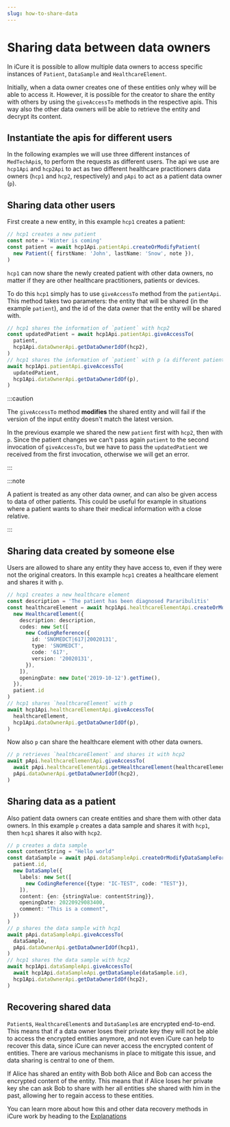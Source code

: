 ```yaml
---
slug: how-to-share-data
---
```


# Sharing data between data owners

In iCure it is possible to allow multiple data owners to access specific instances of `Patient`, `DataSample` and 
`HealthcareElement`.

Initially, when a data owner creates one of these entities only whey will be able to access it. 
However, it is possible for the creator to share the entity with others by using the `giveAccessTo` methods in the 
respective apis.
This way also the other data owners will be able to retrieve the entity and decrypt its content.

## Instantiate the apis for different users

In the following examples we will use three different instances of `MedTechApi`s, to perform the requests as different
users.
The api we use are `hcp1Api` and `hcp2Api` to act as two different healthcare practitioners data owners (`hcp1` and 
`hcp2`, respectively) and `pApi` to act as a patient data owner (`p`).

## Sharing data other users

First create a new entity, in this example `hcp1` creates a patient:

<!-- file://code-samples/how-to/sharing-data/index.mts snippet:create a patient-->
```typescript
// hcp1 creates a new patient
const note = 'Winter is coming'
const patient = await hcp1Api.patientApi.createOrModifyPatient(
  new Patient({ firstName: 'John', lastName: 'Snow', note }),
)
```

`hcp1` can now share the newly created patient with other data owners, no matter if they are other healthcare 
practitioners, patients or devices.

To do this `hcp1` simply has to use `giveAccessTo` method from the `patientApi`.
This method takes two parameters: the entity that will be shared (in the example `patient`), and the id of the data 
owner that the entity will be shared with.

<!-- file://code-samples/how-to/sharing-data/index.mts snippet:share a patient-->
```typescript
// hcp1 shares the information of `patient` with hcp2
const updatedPatient = await hcp1Api.patientApi.giveAccessTo(
  patient,
  hcp1Api.dataOwnerApi.getDataOwnerIdOf(hcp2),
)
// hcp1 shares the information of `patient` with p (a different patient that is also a data owner)
await hcp1Api.patientApi.giveAccessTo(
  updatedPatient,
  hcp1Api.dataOwnerApi.getDataOwnerIdOf(p),
)
```

:::caution

The `giveAccessTo` method **modifies** the shared entity and will fail if the version of the input entity doesn't 
match the latest version.

In the previous example we shared the new `patient` first with `hcp2`, then with `p`. 
Since the patient changes we can't pass again `patient` to the second invocation of `giveAccessTo`, but we have to pass 
the `updatedPatient` we received from the first invocation, otherwise we will get an error.

:::

:::note

A patient is treated as any other data owner, and can also be given access to data of other patients.
This could be useful for example in situations where a patient wants to share their medical information with a close
relative.

:::

## Sharing data created by someone else

Users are allowed to share any entity they have access to, even if they were not the original creators.
In this example `hcp1` creates a healthcare element and shares it with `p`.

<!-- file://code-samples/how-to/sharing-data/index.mts snippet:create a healthcare element-->
```typescript
// hcp1 creates a new healthcare element
const description = 'The patient has been diagnosed Pararibulitis'
const healthcareElement = await hcp1Api.healthcareElementApi.createOrModifyHealthcareElement(
  new HealthcareElement({
    description: description,
    codes: new Set([
      new CodingReference({
        id: 'SNOMEDCT|617|20020131',
        type: 'SNOMEDCT',
        code: '617',
        version: '20020131',
      }),
    ]),
    openingDate: new Date('2019-10-12').getTime(),
  }),
  patient.id
)
// hcp1 shares `healthcareElement` with p
await hcp1Api.healthcareElementApi.giveAccessTo(
  healthcareElement,
  hcp1Api.dataOwnerApi.getDataOwnerIdOf(p),
)
```

Now also `p` can share the healthcare element with other data owners.

<!-- file://code-samples/how-to/sharing-data/index.mts snippet:share a healthcare element-->
```typescript
// p retrieves `healthcareElement` and shares it with hcp2
await pApi.healthcareElementApi.giveAccessTo(
  await pApi.healthcareElementApi.getHealthcareElement(healthcareElement.id),
  pApi.dataOwnerApi.getDataOwnerIdOf(hcp2),
)
```

## Sharing data as a patient

Also patient data owners can create entities and share them with other data owners.
In this example `p` creates a data sample and shares it with `hcp1`, then `hcp1` shares it also with `hcp2`. 

<!-- file://code-samples/how-to/sharing-data/index.mts snippet:create and share a data sample-->
```typescript
// p creates a data sample
const contentString = "Hello world"
const dataSample = await pApi.dataSampleApi.createOrModifyDataSampleFor(
  patient.id,
  new DataSample({
    labels: new Set([
      new CodingReference({type: "IC-TEST", code: "TEST"}),
    ]),
    content: {en: {stringValue: contentString}},
    openingDate: 20220929083400,
    comment: "This is a comment",
  })
)
// p shares the data sample with hcp1
await pApi.dataSampleApi.giveAccessTo(
  dataSample,
  pApi.dataOwnerApi.getDataOwnerIdOf(hcp1),
)
// hcp1 shares the data sample with hcp2
await hcp1Api.dataSampleApi.giveAccessTo(
  await hcp1Api.dataSampleApi.getDataSample(dataSample.id),
  hcp1Api.dataOwnerApi.getDataOwnerIdOf(hcp2),
)
```

## Recovering shared data

`Patient`s, `HealthcareElement`s and `DataSample`s are encrypted end-to-end. 
This means that if a data owner loses their private key they will not be able to access the encrypted entities 
anymore, and not even iCure can help to recover this data, since iCure can never access the encrypted content of 
entities.
There are various mechanisms in place to mitigate this issue, and data sharing is central to one of them. 

If Alice has shared an entity with Bob both Alice and Bob can access the encrypted content of the entity.
This means that if Alice loses her private key she can ask Bob to share with her all entities she shared with him in
the past, allowing her to regain access to these entities.

You can learn more about how this and other data recovery methods in iCure work by heading to the 
[Explanations](../explanations)
